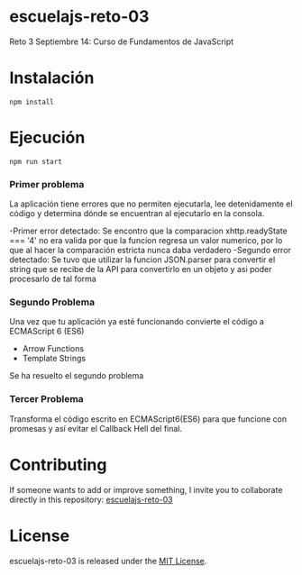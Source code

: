 # escuelajs-reto-03
Reto 3 Septiembre 14: Curso de Fundamentos de JavaScript

# Instalación

```
npm install
```
# Ejecución

```
npm run start
```

### Primer problema
La aplicación tiene errores que no permiten ejecutarla, lee detenidamente el código y determina dónde se encuentran al ejecutarlo en la consola.

-Primer error detectado: Se encontro que la comparacion xhttp.readyState === '4' no era valida por que la funcion regresa un valor numerico, por lo que al hacer la comparación estricta nunca daba verdadero
-Segundo error detectado: Se tuvo que utilizar la funcion JSON.parser para convertir el string que se recibe de la API para convertirlo en un objeto y asi poder procesarlo de tal forma

### Segundo Problema
Una vez que tu aplicación ya esté funcionando convierte el código a ECMAScript 6 (ES6)
* Arrow Functions
* Template Strings

Se ha resuelto el segundo problema

### Tercer Problema
Transforma el código escrito en ECMAScript6(ES6) para que funcione con promesas y así evitar el Callback Hell del final.

# Contributing
If someone wants to add or improve something, I invite you to collaborate directly in this repository: [escuelajs-reto-03](https://github.com/platzi/escuelajs-reto-03/)

# License
escuelajs-reto-03 is released under the [MIT License](https://opensource.org/licenses/MIT).
